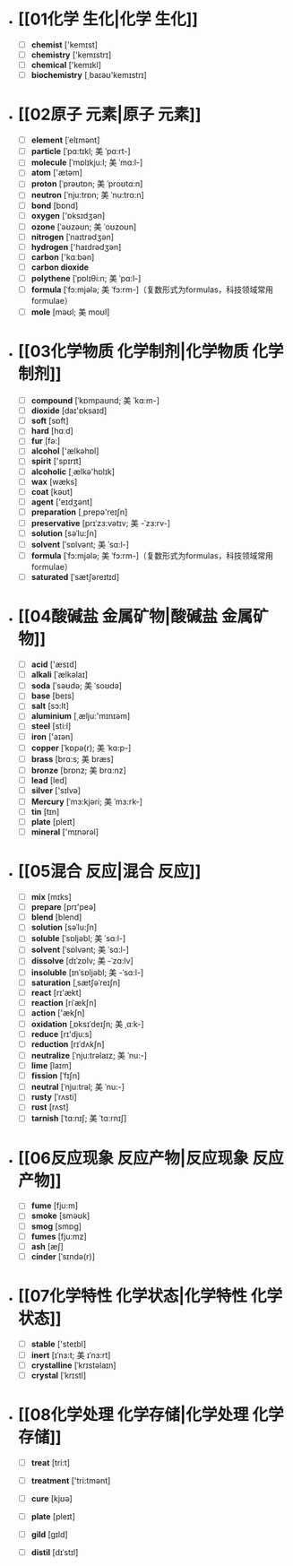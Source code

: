 - # [[01化学 生化|化学 生化]]
	- [ ] <span class="vocabulary">**chemist**</span> ['kemɪst]
	- [ ] <span class="vocabulary">**chemistry**</span> ['kemɪstrɪ]
	- [ ] <span class="vocabulary">**chemical**</span> ['kemɪkl]
	- [ ] <span class="vocabulary">**biochemistry**</span> [͵baɪəʊ'kemɪstrɪ]
- # [[02原子 元素|原子 元素]]
	- [ ] <span class="vocabulary">**element**</span> [ˈelɪmənt]
	- [ ] <span class="vocabulary">**particle**</span> [ˈpɑ:tɪkl; 美 ˈpɑ:rt-]
	- [ ] <span class="vocabulary">**molecule**</span> [ˈmɒlɪkju:l; 美 ˈmɑ:l-]
	- [ ] <span class="vocabulary">**atom**</span> ['ætəm]
	- [ ] <span class="vocabulary">**proton**</span> [ˈprəʊtɒn; 美 ˈproʊtɑ:n]
	- [ ] <span class="vocabulary">**neutron**</span> [ˈnju:trɒn; 美 ˈnu:trɑ:n]
	- [ ] <span class="vocabulary">**bond**</span> [bɒnd]
	- [ ] <span class="vocabulary">**oxygen**</span> ['ɒksɪdӡən]
	- [ ] <span class="vocabulary">**ozone**</span> [ˈəʊzəʊn; 美 ˈoʊzoʊn]
	- [ ] <span class="vocabulary">**nitrogen**</span> [ˈnaɪtrədʒən]
	- [ ] <span class="vocabulary">**hydrogen**</span> ['haɪdrədӡən]
	- [ ] <span class="vocabulary">**carbon**</span> ['kɑːbən]
	- [ ] <span class="vocabulary">**carbon dioxide**</span> 
	- [ ] <span class="vocabulary">**polythene**</span> [ˈpɒlɪθi:n; 美 ˈpɑ:l-]
	- [ ] <span class="vocabulary">**formula**</span> [ˈfɔ:mjələ; 美 ˈfɔ:rm-]（复数形式为formulas，科技领域常用formulae）
	- [ ] <span class="vocabulary">**mole**</span> [məʊl; 美 moʊl]
- # [[03化学物质 化学制剂|化学物质 化学制剂]]
	- [ ] <span class="vocabulary">**compound**</span> [ˈkɒmpaʊnd; 美 ˈkɑ:m-]
	- [ ] <span class="vocabulary">**dioxide**</span> [daɪ'ɒksaɪd]
	- [ ] <span class="vocabulary">**soft**</span> [sɒft]
	- [ ] <span class="vocabulary">**hard**</span> [hɑːd]
	- [ ] <span class="vocabulary">**fur**</span> [fə:]
	- [ ] <span class="vocabulary">**alcohol**</span> ['ælkəhɒl]
	- [ ] <span class="vocabulary">**spirit**</span> ['spɪrɪt]
	- [ ] <span class="vocabulary">**alcoholic**</span> [͵ælkə'hɒlɪk]
	- [ ] <span class="vocabulary">**wax**</span> [wæks]
	- [ ] <span class="vocabulary">**coat**</span> [kəʊt]
	- [ ] <span class="vocabulary">**agent**</span> ['eɪdӡənt]
	- [ ] <span class="vocabulary">**preparation**</span> [͵prepə'reɪʃn]
	- [ ] <span class="vocabulary">**preservative**</span> [prɪˈzɜ:vətɪv; 美 -ˈzɜ:rv-]
	- [ ] <span class="vocabulary">**solution**</span> [səˈlu:ʃn]
	- [ ] <span class="vocabulary">**solvent**</span> [ˈsɒlvənt; 美 ˈsɑ:l-]
	- [ ] <span class="vocabulary">**formula**</span> [ˈfɔ:mjələ; 美 ˈfɔ:rm-]（复数形式为formulas，科技领域常用formulae）
	- [ ] <span class="vocabulary">**saturated**</span> [ˈsætʃəreɪtɪd]
- # [[04酸碱盐 金属矿物|酸碱盐 金属矿物]]
	- [ ] <span class="vocabulary">**acid**</span> ['æsɪd]
	- [ ] <span class="vocabulary">**alkali**</span> [ˈælkəlaɪ]
	- [ ] <span class="vocabulary">**soda**</span> [ˈsəʊdə; 美 ˈsoʊdə]
	- [ ] <span class="vocabulary">**base**</span> [beɪs]
	- [ ] <span class="vocabulary">**salt**</span> [sɔ:lt]
	- [ ] <span class="vocabulary">**aluminium**</span> [͵ælju:'mɪnɪəm]
	- [ ] <span class="vocabulary">**steel**</span> [sti:l]
	- [ ] <span class="vocabulary">**iron**</span> ['aɪən]
	- [ ] <span class="vocabulary">**copper**</span> [ˈkɒpə(r); 美 ˈkɑ:p-]
	- [ ] <span class="vocabulary">**brass**</span> [brɑ:s; 美 bræs]
	- [ ] <span class="vocabulary">**bronze**</span> [brɒnz; 美 brɑ:nz]
	- [ ] <span class="vocabulary">**lead**</span> [led]
	- [ ] <span class="vocabulary">**silver**</span> ['sɪlvə]
	- [ ] <span class="vocabulary">**Mercury**</span> [ˈmɜ:kjəri; 美 ˈmɜ:rk-]
	- [ ] <span class="vocabulary">**tin**</span> [tɪn]
	- [ ] <span class="vocabulary">**plate**</span> [pleɪt]
	- [ ] <span class="vocabulary">**mineral**</span> ['mɪnərəl]
- # [[05混合 反应|混合 反应]]
	- [ ] <span class="vocabulary">**mix**</span> [mɪks]
	- [ ] <span class="vocabulary">**prepare**</span> [prɪ'peə]
	- [ ] <span class="vocabulary">**blend**</span> [blend]
	- [ ] <span class="vocabulary">**solution**</span> [səˈlu:ʃn]
	- [ ] <span class="vocabulary">**soluble**</span> [ˈsɒljəbl; 美 ˈsɑ:l-]
	- [ ] <span class="vocabulary">**solvent**</span> [ˈsɒlvənt; 美 ˈsɑ:l-]
	- [ ] <span class="vocabulary">**dissolve**</span> [dɪˈzɒlv; 美 -ˈzɑ:lv]
	- [ ] <span class="vocabulary">**insoluble**</span> [ɪnˈsɒljəbl; 美 -ˈsɑ:l-]
	- [ ] <span class="vocabulary">**saturation**</span> [ˌsætʃəˈreɪʃn]
	- [ ] <span class="vocabulary">**react**</span> [rɪ'ækt]
	- [ ] <span class="vocabulary">**reaction**</span> [riˈækʃn]
	- [ ] <span class="vocabulary">**action**</span> ['ækʃn]
	- [ ] <span class="vocabulary">**oxidation**</span> [ˌɒksɪˈdeɪʃn; 美 ˌɑ:k-]
	- [ ] <span class="vocabulary">**reduce**</span> [rɪ'dju:s]
	- [ ] <span class="vocabulary">**reduction**</span> [rɪˈdʌkʃn]
	- [ ] <span class="vocabulary">**neutralize**</span> [ˈnju:trəlaɪz; 美 ˈnu:-]
	- [ ] <span class="vocabulary">**lime**</span> [laɪm]
	- [ ] <span class="vocabulary">**fission**</span> [ˈfɪʃn]
	- [ ] <span class="vocabulary">**neutral**</span> [ˈnju:trəl; 美 ˈnu:-]
	- [ ] <span class="vocabulary">**rusty**</span> [ˈrʌsti]
	- [ ] <span class="vocabulary">**rust**</span> [rʌst]
	- [ ] <span class="vocabulary">**tarnish**</span> [ˈtɑ:nɪʃ; 美 ˈtɑ:rnɪʃ]
- # [[06反应现象 反应产物|反应现象 反应产物]]
	- [ ] <span class="vocabulary">**fume**</span> [fju:m]
	- [ ] <span class="vocabulary">**smoke**</span> [sməʊk]
	- [ ] <span class="vocabulary">**smog**</span> [smɒɡ]
	- [ ] <span class="vocabulary">**fumes**</span> [fju:mz]
	- [ ] <span class="vocabulary">**ash**</span> [æʃ]
	- [ ] <span class="vocabulary">**cinder**</span> [ˈsɪndə(r)]
- # [[07化学特性 化学状态|化学特性 化学状态]]
	- [ ] <span class="vocabulary">**stable**</span> ['steɪbl]
	- [ ] <span class="vocabulary">**inert**</span> [ɪˈnɜ:t; 美 ɪˈnɜ:rt]
	- [ ] <span class="vocabulary">**crystalline**</span> [ˈkrɪstəlaɪn]
	- [ ] <span class="vocabulary">**crystal**</span> [ˈkrɪstl]
- # [[08化学处理 化学存储|化学处理 化学存储]]
	- [ ] <span class="vocabulary">**treat**</span> [tri:t]
	- [ ] <span class="vocabulary">**treatment**</span> ['tri:tmənt]
	- [ ] <span class="vocabulary">**cure**</span> [kjʊə]
	- [ ] <span class="vocabulary">**plate**</span> [pleɪt]
	- [ ] <span class="vocabulary">**gild**</span> [gɪld]
	- [ ] <span class="vocabulary">**distil**</span> [dɪˈstɪl]


